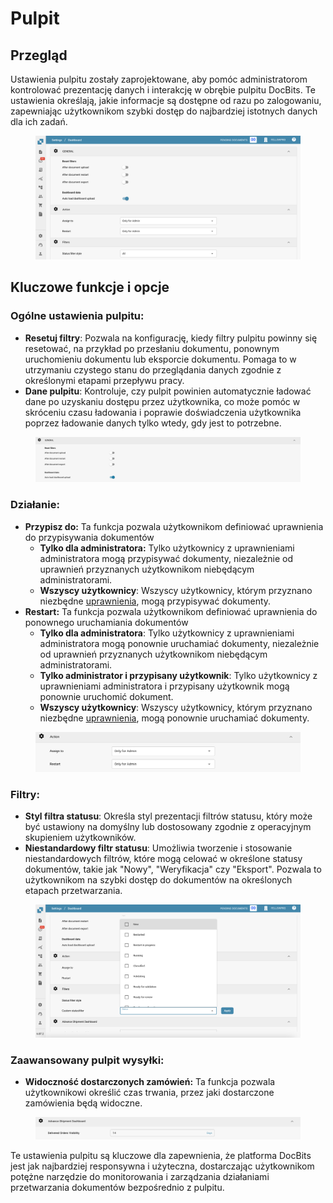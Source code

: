 # Pulpit

## Przegląd

Ustawienia pulpitu zostały zaprojektowane, aby pomóc administratorom kontrolować prezentację danych i interakcję w obrębie pulpitu DocBits. Te ustawienia określają, jakie informacje są dostępne od razu po zalogowaniu, zapewniając użytkownikom szybki dostęp do najbardziej istotnych danych dla ich zadań.

<figure><img src="../../../.gitbook/assets/dashboard-settings0.png" alt=""><figcaption></figcaption></figure>

## Kluczowe funkcje i opcje

### **Ogólne ustawienia pulpitu**:

* **Resetuj filtry**: Pozwala na konfigurację, kiedy filtry pulpitu powinny się resetować, na przykład po przesłaniu dokumentu, ponownym uruchomieniu dokumentu lub eksporcie dokumentu. Pomaga to w utrzymaniu czystego stanu do przeglądania danych zgodnie z określonymi etapami przepływu pracy.
* **Dane pulpitu**: Kontroluje, czy pulpit powinien automatycznie ładować dane po uzyskaniu dostępu przez użytkownika, co może pomóc w skróceniu czasu ładowania i poprawie doświadczenia użytkownika poprzez ładowanie danych tylko wtedy, gdy jest to potrzebne.

<figure><img src="../../../.gitbook/assets/dashboard-settings.png" alt=""><figcaption></figcaption></figure>

### **Działanie:**

* **Przypisz do:** Ta funkcja pozwala użytkownikom definiować uprawnienia do przypisywania dokumentów
  * **Tylko dla administratora:** Tylko użytkownicy z uprawnieniami administratora mogą przypisywać dokumenty, niezależnie od uprawnień przyznanych użytkownikom niebędącym administratorami.
  * **Wszyscy użytkownicy**: Wszyscy użytkownicy, którym przyznano niezbędne [uprawnienia](groups-users-and-permissions/groups-and-permissions/activating-permissions.md), mogą przypisywać dokumenty.
* **Restart:** Ta funkcja pozwala użytkownikom definiować uprawnienia do ponownego uruchamiania dokumentów
  * **Tylko dla administratora**: Tylko użytkownicy z uprawnieniami administratora mogą ponownie uruchamiać dokumenty, niezależnie od uprawnień przyznanych użytkownikom niebędącym administratorami.
  * **Tylko administrator i przypisany użytkownik**: Tylko użytkownicy z uprawnieniami administratora i przypisany użytkownik mogą ponownie uruchomić dokument.
  * **Wszyscy użytkownicy**: Wszyscy użytkownicy, którym przyznano niezbędne [uprawnienia](groups-users-and-permissions/groups-and-permissions/activating-permissions.md), mogą ponownie uruchamiać dokumenty.

<figure><img src="../../../.gitbook/assets/dashboard-settings2 (1).png" alt=""><figcaption></figcaption></figure>

### **Filtry**:

* **Styl filtra statusu**: Określa styl prezentacji filtrów statusu, który może być ustawiony na domyślny lub dostosowany zgodnie z operacyjnym skupieniem użytkowników.
* **Niestandardowy filtr statusu**: Umożliwia tworzenie i stosowanie niestandardowych filtrów, które mogą celować w określone statusy dokumentów, takie jak "Nowy", "Weryfikacja" czy "Eksport". Pozwala to użytkownikom na szybki dostęp do dokumentów na określonych etapach przetwarzania.

<figure><img src="../../../.gitbook/assets/dashboard-settings3 (1).png" alt=""><figcaption></figcaption></figure>

### **Zaawansowany pulpit wysyłki**:

* **Widoczność dostarczonych zamówień:** Ta funkcja pozwala użytkownikowi określić czas trwania, przez jaki dostarczone zamówienia będą widoczne.

<figure><img src="../../../.gitbook/assets/dashboard-settings5_ml.png" alt=""><figcaption></figcaption></figure>

Te ustawienia pulpitu są kluczowe dla zapewnienia, że platforma DocBits jest jak najbardziej responsywna i użyteczna, dostarczając użytkownikom potężne narzędzie do monitorowania i zarządzania działaniami przetwarzania dokumentów bezpośrednio z pulpitu.
